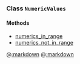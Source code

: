 ### Class ```NumericValues```

#### Methods

- [numerics_in_range](#method-numerics_in_range)
- [numerics_not_in_range](#method-numerics_not_in_range)

@[:markdown](numerics_in_range/template.md)
@[:markdown](numerics_not_in_range/template.md)
